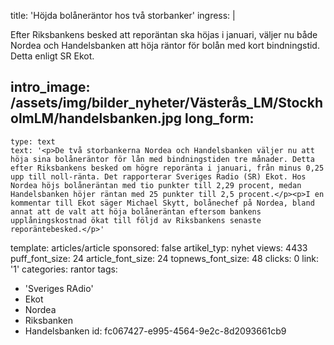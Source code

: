 title: 'Höjda bolåneräntor hos två storbanker'
ingress: |
  <p>Efter Riksbankens besked att reporäntan ska höjas i januari, väljer nu både Nordea och Handelsbanken att höja räntor för bolån med kort bindningstid. Detta enligt SR Ekot.
  </p>
  
intro_image: /assets/img/bilder_nyheter/Västerås_LM/StockholmLM/handelsbanken.jpg
long_form:
  -
    type: text
    text: '<p>De två storbankerna Nordea och Handelsbanken väljer nu att höja sina bolåneräntor för lån med bindningstiden tre månader. Detta efter Riksbankens besked om högre reporänta i januari, från minus 0,25 upp till noll-ränta. Det rapporterar Sveriges Radio (SR) Ekot. Hos Nordea höjs bolåneräntan med tio punkter till 2,29 procent, medan Handelsbanken höjer räntan med 25 punkter till 2,5 procent.</p><p>I en kommentar till Ekot säger Michael Skytt, bolånechef på Nordea, bland annat att de valt att höja bolåneräntan eftersom bankens upplåningskostnad ökat till följd av Riksbankens senaste reporäntebesked.</p>'
template: articles/article
sponsored: false
artikel_typ: nyhet
views: 4433
puff_font_size: 24
article_font_size: 24
topnews_font_size: 48
clicks: 0
link: '1'
categories: rantor
tags:
  - 'Sveriges RAdio'
  - Ekot
  - Nordea
  - Riksbanken
  - Handelsbanken
id: fc067427-e995-4564-9e2c-8d2093661cb9
